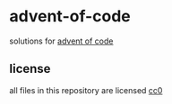 # advent-of-code

solutions for [advent of code](https://adventofcode.com/)

## license

all files in this repository are licensed [cc0](https://creativecommons.org/publicdomain/zero/1.0/)
